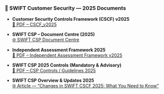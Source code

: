 ### 🔐 SWIFT Customer Security — 2025 Documents

- **Customer Security Controls Framework (CSCF) v2025**  
  [📕 PDF – CSCF_v2025](https://www2.swift.com/knowledgecentre/rest/v1/publications/cscf_dd/56.0/CSCF_v2025_20240701.pdf)

- **SWIFT CSP – Document Centre (2025)**  
  [🌐 SWIFT CSP Document Centre](https://www.swift.com/myswift/customer-security-programme-csp/customer-security-programme-document-centre)

- **Independent Assessment Framework 2025**  
  [📕 PDF – Independent Assessment Framework v2025](https://www2.swift.com/go/book/book200630)

- **SWIFT CSP 2025 Controls (Mandatory & Advisory)**  
  [📕 PDF – CSP Controls / Guidelines 2025](https://www.protiviti.com/sites/default/files/2025-07/swift_customer_security_program_cscf_2025.pdf)
- **SWIFT CSP Overview & Updates 2025**  
  [🌐 Article — “Changes in SWIFT CSCF 2025: What You Need to Know”](https://www.dionach.com/changes-in-the-swift-cscf-2025-what-you-need-to-know/)
